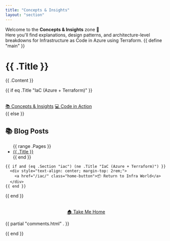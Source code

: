```yaml
---
title: "Concepts & Insights"
layout: "section"
---
```


Welcome to the **Concepts & Insights** zone 🧠  
Here you'll find explanations, design patterns, and architecture-level breakdowns for Infrastructure as Code in Azure using Terraform.
{{ define "main" }}
<main class="main">
  <h1>{{ .Title }}</h1>
  <p>{{ .Content }}</p>

  {{ if eq .Title "IaC (Azure + Terraform)" }}
    <div class="homepage-links" style="margin-top: 2rem;">
      <a class="button" href="/iac/concepts/">📚 Concepts & Insights</a>
      <a class="button" href="/iac/code-in-action/">💻 Code in Action</a>
    </div>
  {{ else }}
    <h2 style="margin-top: 2rem;">📚 Blog Posts</h2>
    <ul class="section-posts">
      {{ range .Pages }}
        <li><a href="{{ .RelPermalink }}" class="home-button">{{ .Title }}</a></li>
      {{ end }}
    </ul>

    {{ if and (eq .Section "iac") (ne .Title "IaC (Azure + Terraform)") }}
      <div style="text-align: center; margin-top: 2rem;">
        <a href="/iac/" class="home-button">📦 Return to Infra World</a>
      </div>
    {{ end }}
  {{ end }}

  <div style="text-align: center; margin-top: 2rem;">
    <a href="/" class="home-button">🏠 Take Me Home</a>
  </div>

  {{ partial "comments.html" . }}
</main>
{{ end }}


